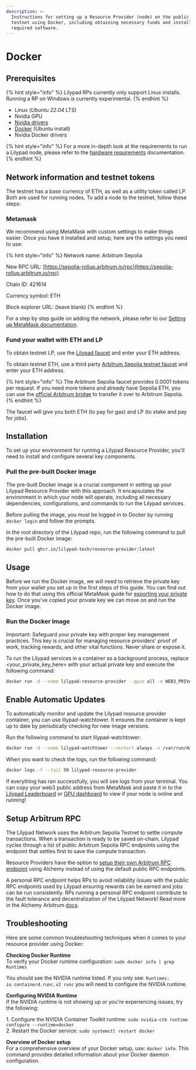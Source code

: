 ```yaml
---
description: >-
  Instructions for setting up a Resource Provider (node) on the public Lilypad
  testnet using Docker, including obtaining necessary funds and installing
  required software.
---
```


# Docker

## Prerequisites

{% hint style="info" %}
Lilypad RPs currently only support Linux installs. Running a RP on Windows is currently experimental.
{% endhint %}

* Linux (_Ubuntu 22.04_ LTS)
* Nvidia GPU
* [Nvidia drivers](https://ubuntu.com/server/docs/nvidia-drivers-installation)
* [Docker](https://docs.docker.com/engine/install/ubuntu/) (Ubuntu install)
* Nvidia Docker drivers

{% hint style="info" %}
For a more in-depth look at the requirements to run a Lilypad node, please refer to the [hardware requirements](../hardware-requirements.md) documentation.
{% endhint %}

## Network information and testnet tokens

The testnet has a base currency of ETH, as well as a utility token called LP. Both are used for running nodes. To add a node to the testnet, follow these steps:

### Metamask

We recommend using MetaMask with custom settings to make things easier. Once you have it installed and setup, here are the settings you need to use:

{% hint style="info" %}
Network name: Arbitrum Sepolia

New RPC URL: [https://sepolia-rollup.arbitrum.io/rpc](https://sepolia-rollup.arbitrum.io/rpc)

Chain ID: 421614

Currency symbol: ETH

Block explorer URL: (leave blank)
{% endhint %}

For a step by step guide on adding the network, please refer to our [Setting up MetaMask documentation](../../lilypad-testnet/quick-start/setting-up-metamask.md).

### Fund your wallet with ETH and LP

To obtain testnet LP, use the [Lilypad faucet](http://faucet.lilypad.tech) and enter your ETH address.

To obtain testnet ETH, use a third party [Arbitrum Sepolia testnet faucet](https://arbitrum.faucet.dev/ArbSepolia) and enter your ETH address.

{% hint style="info" %}
The Arbitrum Sepolia faucet provides 0.0001 tokens per request. If you need more tokens and already have Sepolia ETH, you can use the [official Arbitrum bridge](https://bridge.arbitrum.io/) to transfer it over to Arbitrum Sepolia.
{% endhint %}

The faucet will give you both ETH (to pay for gas) and LP (to stake and pay for jobs).

## Installation

To set up your environment for running a Lilypad Resource Provider, you'll need to install and configure several key components.

### Pull the pre-built Docker image

The pre-built Docker image is a crucial component in setting up your Lilypad Resource Provider with this approach. It encapsulates the environment in which your node will operate, including all necessary dependencies, configurations, and commands to run the Lilypad services.

Before pulling the image, you must be logged in to Docker by running `docker login` and follow the prompts.

In the root directory of the Lilypad repo, run the following command to pull the pre-built Docker image:

```bash
docker pull ghcr.io/lilypad-tech/resource-provider:latest
```

## Usage <a href="#heading-run-the-docker-image" id="heading-run-the-docker-image"></a>

Before we run the Docker image, we will need to retrieve the private key from your wallet you set up in the first steps of this guide. You can find out how to do that using this official MetaMask guide for [exporting your private key](https://support.metamask.io/managing-my-wallet/secret-recovery-phrase-and-private-keys/how-to-export-an-accounts-private-key/). Once you've copied your private key we can move on and run the Docker image.

### Run the Docker Image <a href="#heading-run-the-docker-image" id="heading-run-the-docker-image"></a>

Important: Safeguard your private key with proper key management practices. This key is crucial for managing resource providers' proof of work, tracking rewards, and other vital functions. Never share or expose it.

To run the Lilypad services in a container as a background process, replace \<your\_private\_key\_here> with your actual private key and execute the following command:

```bash
docker run -d --name lilypad-resource-provider --gpus all -e WEB3_PRIVATE_KEY=<private key> --restart always ghcr.io/lilypad-tech/resource-provider:latest
```

## Enable Automatic Updates

To automatically monitor and update the Lilypad resource provider container, you can use lilypad-watchtower. It ensures the container is kept up to date by periodically checking for new image versions.

Run the following command to start lilypad-watchtower:

```bash
docker run -d --name lilypad-watchtower --restart always -v /var/run/docker.sock:/var/run/docker.sock containrrr/watchtower lilypad-resource-provider --interval 300
```

When you want to check the logs, run the following command:

```bash
docker logs -f --tail 50 lilypad-resource-provider
```

If everything has ran successfully, you will see logs from your terminal. You can copy your web3 public address from MetaMask and paste it in to the [Lilypad Leaderboard](https://info.lilypad.tech/leaderboard) or [GPU dashboard](https://gpu.lilypad.tech/) to view if your node is online and running!

## Setup Arbitrum RPC <a href="#setup-arbitrum-rpc" id="setup-arbitrum-rpc"></a>

The Lilypad Network uses the Arbitrum Sepolia Testnet to settle compute transactions. When a transaction is ready to be saved on-chain, Lilypad cycles through a list of public Arbitrum Sepolia RPC endpoints using the endpoint that settles first to save the compute transaction.

Resource Providers have the option to [setup their own Arbitrum RPC endpoint](https://docs.lilypad.tech/lilypad/hardware-providers/setup-arbitrum-rpc) using Alchemy instead of using the default public RPC endpoints.

A personal RPC endpoint helps RPs to avoid reliability issues with the public RPC endpoints used by Lilypad ensuring rewards can be earned and jobs can be run consistently. RPs running a personal RPC endpoint contribute to the fault tolerance and decentralization of the Lilypad Network! Read more in the Alchemy Arbitrum [docs](https://docs.alchemy.com/reference/arbitrum-api-quickstart).

## Troubleshooting

Here are some common troubleshooting techniques when it comes to your resource provider using Docker:

**Checking Docker Runtime**\
To verify your Docker runtime configuration: `sudo docker info | grep Runtimes`

You should see the NVIDIA runtime listed. If you only see: `Runtimes: io.containerd.runc.v2 runc` you will need to configure the NVIDIA runtime.

**Configuring NVIDIA Runtime**\
If the NVIDIA runtime is not showing up or you're experiencing issues, try the following:

1\. Configure the NVIDIA Container Toolkit runtime: `sudo nvidia-ctk runtime configure --runtime=docker`\
2\. Restart the Docker service: `sudo systemctl restart docker`

**Overview of Docker setup**\
For a comprehensive overview of your Docker setup, use: `docker info`. This command provides detailed information about your Docker daemon configuration.
